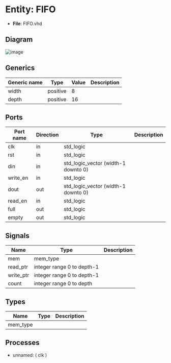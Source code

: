 # Entity: FIFO 

- **File**: FIFO.vhd
## Diagram
![image](https://user-images.githubusercontent.com/91759964/230260760-3a00c7a9-21b5-49e6-af37-74a2107b2861.png)

## Generics

| Generic name | Type     | Value | Description |
| ------------ | -------- | ----- | ----------- |
| width        | positive | 8     |             |
| depth        | positive | 16    |             |
## Ports

| Port name | Direction | Type                                | Description |
| --------- | --------- | ----------------------------------- | ----------- |
| clk       | in        | std_logic                           |             |
| rst       | in        | std_logic                           |             |
| din       | in        | std_logic_vector (width-1 downto 0) |             |
| write_en  | in        | std_logic                           |             |
| dout      | out       | std_logic_vector (width-1 downto 0) |             |
| read_en   | in        | std_logic                           |             |
| full      | out       | std_logic                           |             |
| empty     | out       | std_logic                           |             |
## Signals

| Name      | Type                       | Description |
| --------- | -------------------------- | ----------- |
| mem       | mem_type                   |             |
| read_ptr  | integer range 0 to depth-1 |             |
| write_ptr | integer range 0 to depth-1 |             |
| count     | integer range 0 to depth   |             |
## Types

| Name     | Type | Description |
| -------- | ---- | ----------- |
| mem_type |      |             |
## Processes
- unnamed: ( clk )
